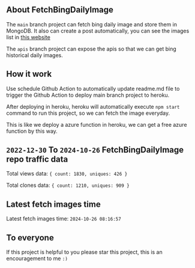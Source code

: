 ## About FetchBingDailyImage

The `main` branch project can fetch bing daily image and store them in MongoDB.
It also can create a post automatically, you can see the images list in [this website](https://oursalbum.netlify.app)

The `apis` branch project can expose the apis so that we can get bing historical daily images.

## How it work

Use schedule Github Action to automatically update readme.md file to trigger the Github Action to deploy main branch project to heroku.

After deploying in heroku, heroku will automatically execute `npm start` command to run this project, so we can fetch the image everyday.

This is like we deploy a azure function in heroku, we can get a free azure function by this way.

## `2022-12-30` To `2024-10-26` FetchBingDailyImage repo traffic data

Total views data: `{ count: 1830, uniques: 426 }`

Total clones data: `{ count: 1210, uniques: 909 }`

## Latest fetch images time

Latest fetch images time: `2024-10-26 08:16:57`

## To everyone

If this project is helpful to you please star this project, this is an encouragement to me `:)`



